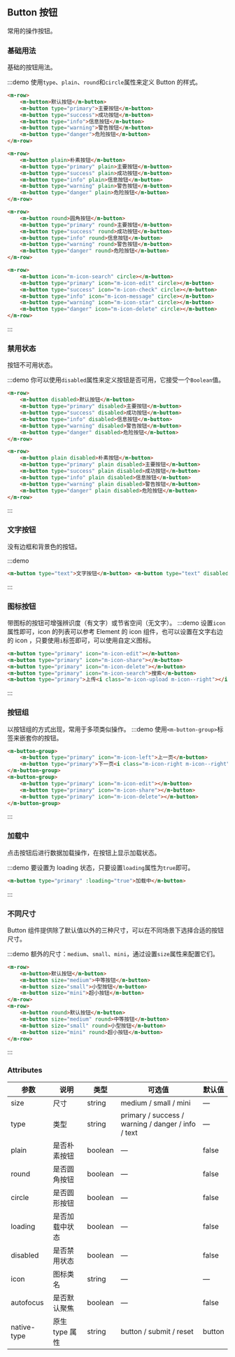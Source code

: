 ## Button 按钮

常用的操作按钮。

### 基础用法

基础的按钮用法。

:::demo 使用`type`、`plain`、`round`和`circle`属性来定义 Button 的样式。

```html
<m-row>
    <m-button>默认按钮</m-button>
    <m-button type="primary">主要按钮</m-button>
    <m-button type="success">成功按钮</m-button>
    <m-button type="info">信息按钮</m-button>
    <m-button type="warning">警告按钮</m-button>
    <m-button type="danger">危险按钮</m-button>
</m-row>

<m-row>
    <m-button plain>朴素按钮</m-button>
    <m-button type="primary" plain>主要按钮</m-button>
    <m-button type="success" plain>成功按钮</m-button>
    <m-button type="info" plain>信息按钮</m-button>
    <m-button type="warning" plain>警告按钮</m-button>
    <m-button type="danger" plain>危险按钮</m-button>
</m-row>

<m-row>
    <m-button round>圆角按钮</m-button>
    <m-button type="primary" round>主要按钮</m-button>
    <m-button type="success" round>成功按钮</m-button>
    <m-button type="info" round>信息按钮</m-button>
    <m-button type="warning" round>警告按钮</m-button>
    <m-button type="danger" round>危险按钮</m-button>
</m-row>

<m-row>
    <m-button icon="m-icon-search" circle></m-button>
    <m-button type="primary" icon="m-icon-edit" circle></m-button>
    <m-button type="success" icon="m-icon-check" circle></m-button>
    <m-button type="info" icon="m-icon-message" circle></m-button>
    <m-button type="warning" icon="m-icon-star" circle></m-button>
    <m-button type="danger" icon="m-icon-delete" circle></m-button>
</m-row>
```

:::

### 禁用状态

按钮不可用状态。

:::demo 你可以使用`disabled`属性来定义按钮是否可用，它接受一个`Boolean`值。

```html
<m-row>
    <m-button disabled>默认按钮</m-button>
    <m-button type="primary" disabled>主要按钮</m-button>
    <m-button type="success" disabled>成功按钮</m-button>
    <m-button type="info" disabled>信息按钮</m-button>
    <m-button type="warning" disabled>警告按钮</m-button>
    <m-button type="danger" disabled>危险按钮</m-button>
</m-row>

<m-row>
    <m-button plain disabled>朴素按钮</m-button>
    <m-button type="primary" plain disabled>主要按钮</m-button>
    <m-button type="success" plain disabled>成功按钮</m-button>
    <m-button type="info" plain disabled>信息按钮</m-button>
    <m-button type="warning" plain disabled>警告按钮</m-button>
    <m-button type="danger" plain disabled>危险按钮</m-button>
</m-row>
```

:::

### 文字按钮

没有边框和背景色的按钮。

:::demo

```html
<m-button type="text">文字按钮</m-button> <m-button type="text" disabled>文字按钮</m-button>
```

:::

### 图标按钮

带图标的按钮可增强辨识度（有文字）或节省空间（无文字）。
:::demo 设置`icon`属性即可，icon 的列表可以参考 Element 的 icon 组件，也可以设置在文字右边的 icon ，只要使用`i`标签即可，可以使用自定义图标。

```html
<m-button type="primary" icon="m-icon-edit"></m-button>
<m-button type="primary" icon="m-icon-share"></m-button>
<m-button type="primary" icon="m-icon-delete"></m-button>
<m-button type="primary" icon="m-icon-search">搜索</m-button>
<m-button type="primary">上传<i class="m-icon-upload m-icon--right"></i></m-button>
```

:::

### 按钮组

以按钮组的方式出现，常用于多项类似操作。
:::demo 使用`<m-button-group>`标签来嵌套你的按钮。

```html
<m-button-group>
    <m-button type="primary" icon="m-icon-left">上一页</m-button>
    <m-button type="primary">下一页<i class="m-icon-right m-icon--right"></i></m-button>
</m-button-group>
<m-button-group>
    <m-button type="primary" icon="m-icon-edit"></m-button>
    <m-button type="primary" icon="m-icon-share"></m-button>
    <m-button type="primary" icon="m-icon-delete"></m-button>
</m-button-group>
```

:::

### 加载中

点击按钮后进行数据加载操作，在按钮上显示加载状态。

:::demo 要设置为 loading 状态，只要设置`loading`属性为`true`即可。

```html
<m-button type="primary" :loading="true">加载中</m-button>
```

:::

### 不同尺寸

Button 组件提供除了默认值以外的三种尺寸，可以在不同场景下选择合适的按钮尺寸。

:::demo 额外的尺寸：`medium`、`small`、`mini`，通过设置`size`属性来配置它们。

```html
<m-row>
    <m-button>默认按钮</m-button>
    <m-button size="medium">中等按钮</m-button>
    <m-button size="small">小型按钮</m-button>
    <m-button size="mini">超小按钮</m-button>
</m-row>
<m-row>
    <m-button round>默认按钮</m-button>
    <m-button size="medium" round>中等按钮</m-button>
    <m-button size="small" round>小型按钮</m-button>
    <m-button size="mini" round>超小按钮</m-button>
</m-row>
```

:::

### Attributes

| 参数        | 说明           | 类型    | 可选值                                             | 默认值 |
| ----------- | -------------- | ------- | -------------------------------------------------- | ------ |
| size        | 尺寸           | string  | medium / small / mini                              | —      |
| type        | 类型           | string  | primary / success / warning / danger / info / text | —      |
| plain       | 是否朴素按钮   | boolean | —                                                  | false  |
| round       | 是否圆角按钮   | boolean | —                                                  | false  |
| circle      | 是否圆形按钮   | boolean | —                                                  | false  |
| loading     | 是否加载中状态 | boolean | —                                                  | false  |
| disabled    | 是否禁用状态   | boolean | —                                                  | false  |
| icon        | 图标类名       | string  | —                                                  | —      |
| autofocus   | 是否默认聚焦   | boolean | —                                                  | false  |
| native-type | 原生 type 属性 | string  | button / submit / reset                            | button |
